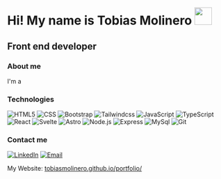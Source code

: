 <h1>Hi! My name is Tobias Molinero <img src="https://raw.githubusercontent.com/iampavangandhi/iampavangandhi/master/gifs/Hi.gif" width="40px"> </h1>
<h2>Front end developer</h2>

### About me

I'm a 
 
### Technologies

![HTML5](https://img.shields.io/badge/-HTML5-333333?style=flat&logo=HTML5)
![CSS](https://img.shields.io/badge/-CSS-333333?style=flat&logo=CSS3&logoColor=1572B6)
![Bootstrap](https://img.shields.io/badge/-Bootsrap-333333?style=flat&logo=bootstrap)
![Tailwindcss](https://img.shields.io/badge/-tailwindcss-333333?style=flat&logo=tailwindcss)
![JavaScript](https://img.shields.io/badge/-JavaScript-333333?style=flat&logo=javascript)
![TypeScript](https://img.shields.io/badge/-TypeScript-333333?style=flat&logo=TypeScript)
![React](https://img.shields.io/badge/-React-333333?style=flat&logo=react)
![Svelte](https://img.shields.io/badge/-Svelte-333333?style=flat&logo=svelte)
![Astro](https://img.shields.io/badge/-Astro-333333?style=flat&logo=astro)
![Node.js](https://img.shields.io/badge/-Node.js-333333?style=flat&logo=node.js)
![Express](https://img.shields.io/badge/-Express-333333?style=flat&logo=express)
![MySql](https://img.shields.io/badge/-MySql-333333?style=flat&logo=mysql)
![Git](https://img.shields.io/badge/-Git-333333?style=flat&logo=git)

### Contact me
<a href="https://www.linkedin.com/in/tobiasmolinero/"><img alt="LinkedIn" src="https://img.shields.io/badge/LinkedIn-Tobias%20Molinero-blue?style=flat-square&logo=linkedin"></a>
<a href="#"><img alt="Email" src="https://img.shields.io/badge/Gmail-tobiasmolinero98@gmail.com-blue?style=flat-square&logo=gmail"></a>
<br>
<p>
  My Website: <a href="https://tobiasmolinero.github.io/portfolio/">tobiasmolinero.github.io/portfolio/</a>  
</p>



<!--
**TobiasMolinero/TobiasMolinero** is a ✨ _special_ ✨ repository because its `README.md` (this file) appears on your GitHub profile.

Here are some ideas to get you started:

- 🔭 I’m currently working on ...
- 🌱 I’m currently learning ...
- 👯 I’m looking to collaborate on ...
- 🤔 I’m looking for help with ...
- 💬 Ask me about ...
- 📫 How to reach me: ...
- 😄 Pronouns: ...
- ⚡ Fun fact: ...
-->
